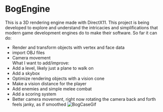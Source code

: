# BogEngine
This is a 3D rendering engine made with DirectX11. This project is being developed to explore and understand the intricacies and simplifications that modern game development engines do to make their software. So far it can do:
- Render and transform objects with vertex and face data
- import OBJ files
- Camera movement
<br>What I want to add/improve:
- Add a level, likely just a plane to walk on
- Add a skybox
- Optimize rendering objects with a vision cone
- Make a vision distance for the player
- Add enemies and simple melee combat
- Add a scoring system
- Better camera movement, right now rotating the camera back and forth feels janky, as if smoothed 
![BogCaseGif](https://github.com/user-attachments/assets/2f1a5435-7cd6-40cb-9a4f-aec10440379f)
